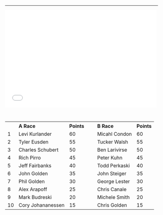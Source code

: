 ---
<iframe id="viddler-3b8433f1" src="//www.viddler.com/embed/3b8433f1/?f=1&amp;offset=0&amp;autoplay=0&amp;player=full&amp;secret=46655778&amp;disablebranding=0&amp;view_secret=46655778" width="500" height="320" frameborder="0" mozallowfullscreen="true" webkitallowfullscreen="true"></iframe>

&nbsp;


<table class="tableizer-table">
<tr class="tableizer-firstrow"><th></th><th align="left">A Race</th><th style="padding-right:15px">Points</th><th>&nbsp;</th><th align="left">B Race</th><th>Points</th></tr>
 <tr><td>1</td><td>Levi Kurlander</td><td>60</td><td>&nbsp;</td><td>Micahl Condon</td><td>60</td></tr>
 <tr><td>2</td><td>Tyler Eusden</td><td>55</td><td>&nbsp;</td><td>Tucker Walsh</td><td>55</td></tr>
 <tr><td>3</td><td>Charles Schubert</td><td>50</td><td>&nbsp;</td><td>Ben Larivirse</td><td>50</td></tr>
 <tr><td>4</td><td>Rich Pirro</td><td>45</td><td>&nbsp;</td><td>Peter Kuhn</td><td>45</td></tr>
 <tr><td>5</td><td>Jeff Fairbanks</td><td>40</td><td>&nbsp;</td><td>Todd Perkaski</td><td>40</td></tr>
 <tr><td>6</td><td>John Golden</td><td>35</td><td>&nbsp;</td><td>John Steiger</td><td>35</td></tr>
 <tr><td>7</td><td>Phil Golden</td><td>30</td><td>&nbsp;</td><td>George Lester</td><td>30</td></tr>
 <tr><td>8</td><td>Alex Arapoff</td><td>25</td><td>&nbsp;</td><td>Chris Canale</td><td>25</td></tr>
 <tr><td>9</td><td>Mark Budreski</td><td>20</td><td>&nbsp;</td><td>Michele Smith</td><td>20</td></tr>
 <tr><td>10</td><td>Cory Johananessen</td><td>15</td><td>&nbsp;</td><td>Chris Golden</td><td>15</td></tr>
</table>

&nbsp;
&nbsp;

